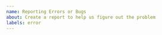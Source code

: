 ```yaml
---
name: Reporting Errors or Bugs
about: Create a report to help us figure out the problem
labels: error
---
```


<!--

Moved to discussion.

Please post there.
https://github.com/ko-ichi-h/khcoder/discussions

-->
